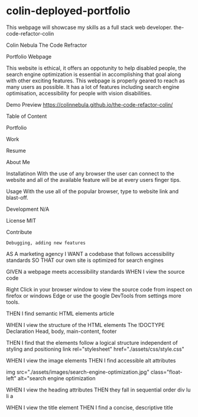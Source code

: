 # colin-deployed-portfolio
This webpage will showcase my skills as a full stack web developer.
the-code-refactor-colin

Colin Nebula The Code Refractor

Portfolio Webpage

This website is ethical, it offers an oppotunity to help disabled people, the search engine optimization is essential in accomplishing that goal along with other exciting features. This webpage is properly geared to reach as many users as possible. It has a lot of features including search engine optimisation, accessibility for people with vision disabilities.

Demo Preview https://colinnebula.github.io/the-code-refactor-colin/

Table of Content

Portfolio

Work

Resume

About Me

Installatinon With the use of any browser the user can connect to the website and all of the available feature will be at every users finger tips.

Usage With the use all of the popular browser, type to website link and blast-off.

Development N/A

License MIT

Contribute

    Debugging, adding new features

AS A marketing agency I WANT a codebase that follows accessibility standards SO THAT our own site is optimized for search engines

GIVEN a webpage meets accessibility standards WHEN I view the source code

Right Click in your browser window to view the source code from inspect on firefox or windows Edge or use the google DevTools from settings more tools.

THEN I find semantic HTML elements article

WHEN I view the structure of the HTML elements The !DOCTYPE Declaration Head, body, main-content, footer

THEN I find that the elements follow a logical structure independent of styling and positioning link rel="stylesheet" href="./assets/css/style.css"

WHEN I view the image elements THEN I find accessible alt attributes

img src="./assets/images/search-engine-optimization.jpg" class="float-left" alt="search engine optimization

WHEN I view the heading attributes THEN they fall in sequential order div lu li a

WHEN I view the title element THEN I find a concise, descriptive title
